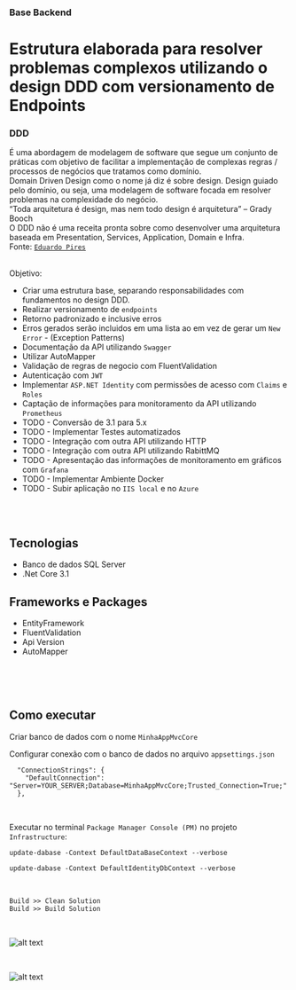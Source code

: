 ### Base Backend
# Estrutura elaborada para resolver problemas complexos utilizando o design DDD com versionamento de Endpoints


### DDD 
É uma abordagem de modelagem de software que segue um conjunto de práticas com objetivo de facilitar a implementação de complexas regras / processos de negócios que tratamos como domínio.
<br>
Domain Driven Design como o nome já diz é sobre design. Design guiado pelo domínio, ou seja, uma modelagem de software focada em resolver problemas na complexidade do negócio.
<br>
“Toda arquitetura é design, mas nem todo design é arquitetura” – Grady Booch
<br>
O DDD não é uma receita pronta sobre como desenvolver uma arquitetura baseada em Presentation, Services, Application, Domain e Infra.
<br>
Fonte: [`Eduardo Pires`](https://www.eduardopires.net.br/2016/08/ddd-nao-e-arquitetura-em-camadas/)
<br>
<br/>

Objetivo:
- Criar uma estrutura base, separando responsabilidades com fundamentos no design DDD.
- Realizar versionamento de `endpoints`
- Retorno padronizado e inclusive erros
- Erros gerados serão incluidos em uma lista ao em vez de gerar um `New Error` - (Exception Patterns)
- Documentação da API utilizando `Swagger`
- Utilizar AutoMapper
- Validação de regras de negocio com FluentValidation
- Autenticação com `JWT`
- Implementar `ASP.NET Identity` com permissões de acesso com `Claims` e `Roles`
- Captação de informações para monitoramento da API utilizando `Prometheus`
- TODO - Conversão de 3.1 para 5.x
- TODO - Implementar Testes automatizados
- TODO - Integração com outra API utilizando HTTP
- TODO - Integração com outra API utilizando RabittMQ
- TODO - Apresentação das informações de monitoramento em gráficos com `Grafana`
- TODO - Implementar Ambiente Docker
- TODO - Subir aplicação no `IIS local` e no `Azure`

<br/>
<br/>

## Tecnologias
- Banco de dados SQL Server
- .Net Core 3.1

## Frameworks e Packages
- EntityFramework
- FluentValidation
- Api Version
- AutoMapper

<br/>
<br/>

<br>

## Como executar

Criar banco de dados com o nome `MinhaAppMvcCore`

Configurar conexão com o banco de dados no arquivo `appsettings.json`


```
  "ConnectionStrings": {
    "DefaultConnection": "Server=YOUR_SERVER;Database=MinhaAppMvcCore;Trusted_Connection=True;"
  },
```

<br>

Executar no terminal `Package Manager Console (PM)` no projeto `Infrastructure`:
<br>

```
update-dabase -Context DefaultDataBaseContext --verbose
```
```
update-dabase -Context DefaultIdentityDbContext --verbose
```

<br>

`Build >> Clean Solution`
<br>
`Build >> Build Solution`

<br>

![alt text](https://github.com/cleberspirlandeli/versionamento-api/blob/master/images/swagger.png)

<br>

![alt text](https://github.com/cleberspirlandeli/versionamento-api/blob/master/images/elmah.png)

<br>
